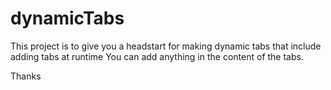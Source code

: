 # dynamicTabs

This project is to give you a headstart for making dynamic tabs that include adding tabs at runtime
You can add anything in the content of the tabs.

Thanks
